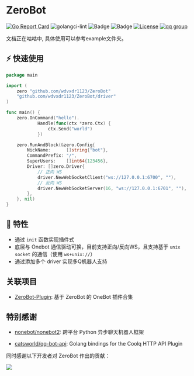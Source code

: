 # ZeroBot

[![Go Report Card](https://goreportcard.com/badge/github.com/wdvxdr1123/ZeroBot)](https://goreportcard.com/report/github.com/wdvxdr1123/ZeroBot)
![golangci-lint](https://github.com/wdvxdr1123/ZeroBot/workflows/golang-ci/badge.svg)
![Badge](https://img.shields.io/badge/OneBot-v11-black)
![Badge](https://img.shields.io/badge/gocqhttp-v1.0.0-black)
[![License](https://img.shields.io/github/license/wdvxdr1123/ZeroBot.svg?style=flat-square&logo=gnu)](https://raw.githubusercontent.com/wdvxdr1123/ZeroBot/main/LICENSE)
[![qq group](https://img.shields.io/badge/group-892659456-red?style=flat-square&logo=tencent-qq)](https://jq.qq.com/?_wv=1027&k=E6Zov6Fi)

文档正在咕咕中, 具体使用可以参考example文件夹。

## ⚡️ 快速使用

```go
package main

import (
	zero "github.com/wdvxdr1123/ZeroBot"
	"github.com/wdvxdr1123/ZeroBot/driver"
)

func main() {
	zero.OnCommand("hello").
            Handle(func(ctx *zero.Ctx) {
                ctx.Send("world")
            })

	zero.RunAndBlock(&zero.Config{
		NickName:      []string{"bot"},
		CommandPrefix: "/",
		SuperUsers:    []int64{123456},
		Driver: []zero.Driver{
			// 正向 WS
			driver.NewWebSocketClient("ws://127.0.0.1:6700", ""),
			// 反向 WS
			driver.NewWebSocketServer(16, "ws://127.0.0.1:6701", ""),
		},
	}, nil)
}
```

## 🎯 特性

- 通过 `init` 函数实现插件式
- 底层与 Onebot 通信驱动可换，目前支持正向/反向WS，且支持基于 `unix socket` 的通信（使用 `ws+unix://`）
- 通过添加多个 driver 实现多Q机器人支持

## 关联项目

- [ZeroBot-Plugin](https://github.com/FloatTech/ZeroBot-Plugin): 基于 ZeroBot 的 OneBot 插件合集

## 特别感谢

- [nonebot/nonebot2](https://github.com/nonebot/nonebot2): 跨平台 Python 异步聊天机器人框架

- [catsworld/qq-bot-api](https://github.com/catsworld/qq-bot-api): Golang bindings for the Coolq HTTP API Plugin


同时感谢以下开发者对 ZeroBot 作出的贡献：

<a href="https://github.com/wdvxdr1123/ZeroBot/graphs/contributors">
  <img src="https://contrib.rocks/image?repo=wdvxdr1123/ZeroBot&max=1000" />
</a>
